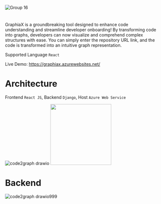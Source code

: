 ![Group 16](https://github.com/MohyiddineDilmi/GraphiaX/assets/33746487/796f0274-c84a-4110-b9ee-b224af59f355)

#

GraphiaX is a groundbreaking tool designed to enhance code understanding and streamline developer onboarding! By transforming code into graphs, developers can now visualize and comprehend complex structures with ease. You can simply enter the repository URL link, and the code is transformed into an intuitive graph representation.

Supported Language `React`

Live Demo: https://graphiax.azurewebsites.net/

# Architecture

Frontend `React JS`,
Backend `Django`,
Host `Azure Web Service`

![code2graph drawio](https://github.com/MohyiddineDilmi/GraphiaX/assets/33746487/ac9adc04-4af7-4123-aa97-f4f9a8674651)
<img src="https://github.com/MohyiddineDilmi/GraphiaX/assets/33746487/ac9adc04-4af7-4123-aa97-f4f9a8674651" width="200"/>

# Backend

![code2graph drawio999](https://github.com/MohyiddineDilmi/GraphiaX/assets/33746487/798c1d6a-0236-440e-afa4-17b89bdf689b)


